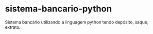 # sistema-bancario-python
Sistema bancário utilizando a linguagem python tendo depósito, saque, extrato.
